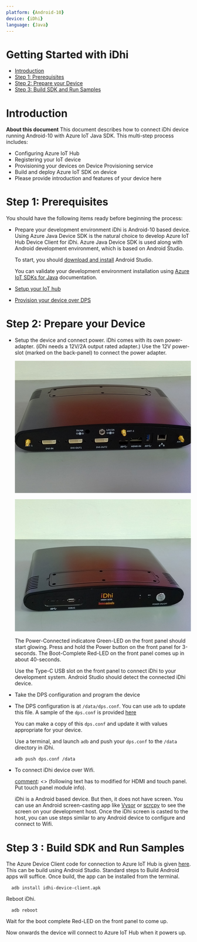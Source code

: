 ```yaml
---
platform: {Android-10}
device: {iDhi}
language: {Java}
---
```


# Getting Started with iDhi

-   [Introduction](#Introduction)
-   [Step 1: Prerequisites](#Prerequisites)
-   [Step 2: Prepare your Device](#Prepareyourdevice)
-   [Step 3: Build SDK and Run Samples](#Build)

<a name="Introduction"></a>
# Introduction
**About this document**
This document describes how to connect iDhi device running Android-10 with Azure IoT Java SDK. This multi-step process includes:

-   Configuring Azure IoT Hub
-   Registering your IoT device
-   Provisioning your devices on Device Provisioning service 
-   Build and deploy Azure IoT SDK on device
-   Please provide introduction and features of your device here

<a name="Prerequisites"></a>
# Step 1: Prerequisites

You should have the following items ready before beginning the process:

-   Prepare your development environment
      iDhi is Android-10 based device.  Using Azure Java Device SDK is the natural choice to develop Azure IoT Hub Device Client for iDhi.  Azure Java Device SDK is used along with Android development environment, which is based on Android Studio.  

      To start, you should [download and install](https://developer.android.com/studio/install) Android Studio.  
      
      You can validate your development environment installation using  [Azure IoT SDKs for Java](https://github.com/Azure/azure-iot-sdk-java/blob/main/doc/java-devbox-setup.md#building-for-android-device) documentation.
-   [Setup your IoT hub](https://github.com/robertalorro/azure-iot-device-ecosystem/blob/master/setup_iothub.md)
-   [Provision your device over DPS](https://docs.microsoft.com/en-us/azure/iot-dps/about-iot-dps)

<a name="Prepareyourdevice"></a>
# Step 2: Prepare your Device

-    Setup the device and connect power.
      iDhi comes with its own power-adapter.  (iDhi needs a 12V/2A output rated adapter.)  Use the 12V power-slot (marked on the back-panel) to connect the power adapter.  
      
      ![iDhi Back Panel](idhi_back_panel.jpg)

      ![iDhi Front Panel](idhi_front_panel.jpg)

      The Power-Connected indicatore Green-LED on the front panel should start glowing.  Press and hold the Power button on the front panel for 3-seconds.  The Boot-Complete Red-LED on the front panel comes up in about 40-seconds.  

      [comment]: <> (TODO: put a back panel, adapter and connection picture here.  Put a picture showing the power switch.  Put a picture showing the front panel LED.  Is there a boot indication.  Record wait times for boot completion and adb device detection.)

      Use the Type-C USB slot on the front panel to connect iDhi to your development system.   Android Studio should detect the connected iDhi device.

     [comment]: <> (TODO: Picture of front-panel USB slot.  Picture of detected device in Android Studio.)

-    Take the DPS configuration and program the device 
-    
    The DPS configuration is at <code>/data/dps.conf</code>.   You can use <code>adb</code> to update this file.  A sample of the <code>dps.conf</code> is provided [here](conf/dps.conf)  

     [comment]: <> (TODO: check dps link works ok.)

     You can make a copy of this <code>dps.conf</code> and update it with values appropriate for your device.

     Use a terminal, and launch <code>adb</code> and push your <code>dps.conf</code> to the <code>/data</code> directory in iDhi.
     
      adb push dps.conf /data

-    To connect iDhi device over Wifi.

     [comment]: <> (following text has to modified for HDMI and touch panel.  Put touch panel module info).

     iDhi is a Android based device.  But then, it does not have screen.  You can use an Android screen-casting app like [Vysor](https://www.vysor.io/)  or [scrcpy](https://github.com/Genymobile/scrcpy) to see the screen on your development host.   Once the iDhi screen is casted to the host, you can use steps similar to any Android device to configure and connect to Wifi.  
     
     [comment]: <> (check with shalini ^^^ regarding screen)
     
     [comment]: <> (insert screen capture to show connecting to Wifi.)

     [comment]: <> (Add that cellular can be provided on request -- put cellular module info.)

<a name="Build"></a>
# Step 3 : Build SDK and Run Samples

  The Azure Device Client code for connection to Azure IoT Hub is given [here](https://github.com/tpsara/iDhi).  This can be build using Android Studio.   Standard steps to Build Android apps will suffice.  Once build, the app can be installed from the terminal.
  
      adb install idhi-device-client.apk
     
  [comment]: <> (put some screen shots of Android-Studio, and terminal usage)
     
  Reboot iDhi.
  
      adb reboot 
      
  Wait for the boot complete Red-LED on the front panel to come up.
  
  Now onwards the device will connect to Azure IoT Hub when it powers up.
   
   
     


